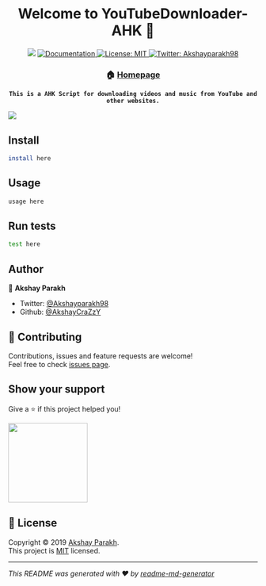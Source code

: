 <h1 align="center">Welcome to YouTubeDownloader-AHK 👋</h1>
<p align="center">
  <img src="https://img.shields.io/badge/version-v0.5.0-blue.svg?cacheSeconds=2592000" />
  <a href="https://github.com/AkshayCraZzY/YouTubeDownloader-AHK/blob/master/README.md">
    <img alt="Documentation" src="https://img.shields.io/badge/documentation-yes-brightgreen.svg" target="_blank" />
  </a>
  <a href="https://github.com/AkshayCraZzY/YouTubeDownloader-AHK/blob/master/LICENSE.md">
    <img alt="License: MIT" src="https://img.shields.io/badge/License-MIT-yellow.svg" target="_blank" />
  </a>
  <a href="https://twitter.com/Akshayparakh98">
    <img alt="Twitter: Akshayparakh98" src="https://img.shields.io/twitter/follow/Akshayparakh98.svg?style=social" target="_blank" />
  </a>
</p>
<b align="center">
  
### 🏠 [Homepage](https://akshaycrazzy.github.io/YouTubeDownloader-AHK/)

</b>

  <b align="center">
  
    This is a AHK Script for downloading videos and music from YouTube and other websites.
   <img align="center" src="https://i.giphy.com/media/U6vtkihY0IoQ0ikEDm/source.gif"/>
   <a href="https://akshaycrazzy.github.io/YouTubeDownloader-AHK/">
   </a>
  
   </b>
   
## Install

```sh
install here
```

## Usage

```sh
usage here
```

## Run tests

```sh
test here
```

## Author

👤 **Akshay Parakh**

* Twitter: [@Akshayparakh98](https://twitter.com/Akshayparakh98)
* Github: [@AkshayCraZzY](https://github.com/AkshayCraZzY)

## 🤝 Contributing

Contributions, issues and feature requests are welcome!<br />Feel free to check [issues page](https://twitter.com/Akshayparakh98).

## Show your support

Give a ⭐️ if this project helped you!

<a href="https://www.patreon.com/akshaycrazzy">
  <img src="https://c5.patreon.com/external/logo/become_a_patron_button@2x.png" width="160">
</a>

## 📝 License

Copyright © 2019 [Akshay Parakh](https://github.com/AkshayCraZzY).<br />
This project is [MIT](https://github.com/AkshayCraZzY/YouTubeDownloader-AHK/blob/master/LICENSE.md) licensed.

***
_This README was generated with ❤️ by [readme-md-generator](https://github.com/kefranabg/readme-md-generator)_
